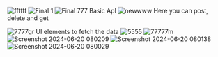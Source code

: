 ![ffffff](https://github.com/Maki1tesfa/api1/assets/147113937/19e9e5a6-e393-4c94-8630-7c1133ca4c46)
![Final 1](https://github.com/Maki1tesfa/api1/assets/147113937/ec07e1b2-1384-414e-9ed7-6b8bf1806d82)
![Final 777](https://github.com/Maki1tesfa/api1/assets/147113937/ea771782-36c3-49d9-803c-8669fb7ea85c)
Basic ApI
![newwww](https://github.com/Maki1tesfa/api1/assets/147113937/940c44d3-2a3b-4c32-b3d4-d960a534a7da)
Here you can post, delete and get

![7777gr](https://github.com/Maki1tesfa/api1/assets/147113937/82e19c3c-591a-4a77-88b1-6a674d111390)
UI elements to fetch the data
![5555](https://github.com/Maki1tesfa/api1/assets/147113937/4c4a5889-9484-4458-9c11-f40ebf70e90e)
![77777m](https://github.com/Maki1tesfa/api1/assets/147113937/7340f0ea-3608-443e-b18f-ad0a411f67e2)
![Screenshot 2024-06-20 080209](https://github.com/Maki1tesfa/api1/assets/147113937/8a100f35-7e13-4896-a8d1-c1a060912e66)
![Screenshot 2024-06-20 080138](https://github.com/Maki1tesfa/api1/assets/147113937/c7c144e7-cf24-47d2-9964-6c7f4798ecbd)
![Screenshot 2024-06-20 080029](https://github.com/Maki1tesfa/api1/assets/147113937/c22e9c0f-8ae2-4fc1-9f53-3f5bceff9343)

